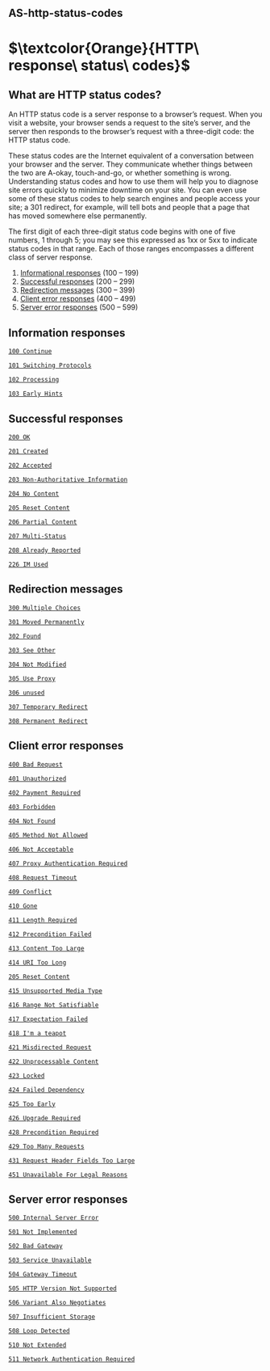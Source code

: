 ## AS-http-status-codes

# $\textcolor{Orange}{HTTP\ response\ status\ codes}$
## What are HTTP status codes?
An HTTP status code is a server response to a browser’s request. When you visit a website, your browser sends a request to the site’s server, and the server then responds to the browser’s request with a three-digit code: the HTTP status code.

These status codes are the Internet equivalent of a conversation between your browser and the server. They communicate whether things between the two are A-okay, touch-and-go, or whether something is wrong. Understanding status codes and how to use them will help you to diagnose site errors quickly to minimize downtime on your site. You can even use some of these status codes to help search engines and people access your site;  a 301 redirect, for example, will tell bots and people that a page that has moved somewhere else permanently.

The first digit of each three-digit status code begins with one of five numbers, 1 through 5; you may see this expressed as 1xx or 5xx to indicate status codes in that range. Each of those ranges encompasses a different class of server response.

1. [Informational responses](/AS-http-status-codes/#information-responses) (100 – 199)
2. [Successful responses](/AS-http-status-codes/#successful-responses) (200 – 299)
3. [Redirection messages](/AS-http-status-codes/#redirection-messages) (300 – 399)
4. [Client error responses](/AS-http-status-codes/#client-error-responses) (400 – 499)
5. [Server error responses](/AS-http-status-codes/#server-error-responses) (500 – 599)


## Information responses
[`100 Continue`](https://developer.mozilla.org/en-US/docs/Web/HTTP/Status/100)

[`101 Switching Protocols`](https://developer.mozilla.org/en-US/docs/Web/HTTP/Status/101)

[`102 Processing`](https://developer.mozilla.org/en-US/docs/Web/HTTP/Status/102)

[`103 Early Hints`](https://developer.mozilla.org/en-US/docs/Web/HTTP/Status/103)


## Successful responses

[`200 OK`](https://developer.mozilla.org/en-US/docs/Web/HTTP/Status/200)

[`201 Created`](https://developer.mozilla.org/en-US/docs/Web/HTTP/Status/201)

[`202 Accepted`](https://developer.mozilla.org/en-US/docs/Web/HTTP/Status/202)

[`203 Non-Authoritative Information`](https://developer.mozilla.org/en-US/docs/Web/HTTP/Status/203)

[`204 No Content`](https://developer.mozilla.org/en-US/docs/Web/HTTP/Status/204)

[`205 Reset Content`](https://developer.mozilla.org/en-US/docs/Web/HTTP/Status/205)

[`206 Partial Content`](https://developer.mozilla.org/en-US/docs/Web/HTTP/Status/206)

[`207 Multi-Status`](https://developer.mozilla.org/en-US/docs/Web/HTTP/Status/207)

[`208 Already Reported`](https://developer.mozilla.org/en-US/docs/Web/HTTP/Status/208)

[`226 IM Used`](https://developer.mozilla.org/en-US/docs/Web/HTTP/Status/226)


## Redirection messages

[`300 Multiple Choices`](https://developer.mozilla.org/en-US/docs/Web/HTTP/Status/300)

[`301 Moved Permanently`](https://developer.mozilla.org/en-US/docs/Web/HTTP/Status/301)

[`302 Found`](https://developer.mozilla.org/en-US/docs/Web/HTTP/Status/302)

[`303 See Other`](https://developer.mozilla.org/en-US/docs/Web/HTTP/Status/303)

[`304 Not Modified`](https://developer.mozilla.org/en-US/docs/Web/HTTP/Status/304)

[`305 Use Proxy`](https://developer.mozilla.org/en-US/docs/Web/HTTP/Status#305_use_proxy)

[`306 unused`](https://developer.mozilla.org/en-US/docs/Web/HTTP/Status#306_unused)

[`307 Temporary Redirect`](https://developer.mozilla.org/en-US/docs/Web/HTTP/Status/307)

[`308 Permanent Redirect`](https://developer.mozilla.org/en-US/docs/Web/HTTP/Status/308)


## Client error responses

[`400 Bad Request`](https://developer.mozilla.org/en-US/docs/Web/HTTP/Status/400)

[`401 Unauthorized`](https://developer.mozilla.org/en-US/docs/Web/HTTP/Status/401)

[`402 Payment Required`](https://developer.mozilla.org/en-US/docs/Web/HTTP/Status/402)

[`403 Forbidden`](https://developer.mozilla.org/en-US/docs/Web/HTTP/Status/403)

[`404 Not Found`](https://developer.mozilla.org/en-US/docs/Web/HTTP/Status/404)

[`405 Method Not Allowed`](https://developer.mozilla.org/en-US/docs/Web/HTTP/Status/405)

[`406 Not Acceptable`](https://developer.mozilla.org/en-US/docs/Web/HTTP/Status/406)

[`407 Proxy Authentication Required`](https://developer.mozilla.org/en-US/docs/Web/HTTP/Status/407)

[`408 Request Timeout`](https://developer.mozilla.org/en-US/docs/Web/HTTP/Status/408)

[`409 Conflict`](https://developer.mozilla.org/en-US/docs/Web/HTTP/Status/409)

[`410 Gone`](https://developer.mozilla.org/en-US/docs/Web/HTTP/Status/410)

[`411 Length Required`](https://developer.mozilla.org/en-US/docs/Web/HTTP/Status/411)

[`412 Precondition Failed`](https://developer.mozilla.org/en-US/docs/Web/HTTP/Status/412)

[`413 Content Too Large`](https://developer.mozilla.org/en-US/docs/Web/HTTP/Status/413)

[`414 URI Too Long`](https://developer.mozilla.org/en-US/docs/Web/HTTP/Status/414)

[`205 Reset Content`](https://developer.mozilla.org/en-US/docs/Web/HTTP/Status/205)

[`415 Unsupported Media Type`](https://developer.mozilla.org/en-US/docs/Web/HTTP/Status/415)

[`416 Range Not Satisfiable`](https://developer.mozilla.org/en-US/docs/Web/HTTP/Status/416)

[`417 Expectation Failed`](https://developer.mozilla.org/en-US/docs/Web/HTTP/Status/417)

[`418 I'm a teapot`](https://developer.mozilla.org/en-US/docs/Web/HTTP/Status/418)

[`421 Misdirected Request`](https://developer.mozilla.org/en-US/docs/Web/HTTP/Status/421)

[`422 Unprocessable Content`](https://developer.mozilla.org/en-US/docs/Web/HTTP/Status/422)

[`423 Locked`](https://developer.mozilla.org/en-US/docs/Web/HTTP/Status/423)

[`424 Failed Dependency`](https://developer.mozilla.org/en-US/docs/Web/HTTP/Status/424)

[`425 Too Early`](https://developer.mozilla.org/en-US/docs/Web/HTTP/Status/425)

[`426 Upgrade Required`](https://developer.mozilla.org/en-US/docs/Web/HTTP/Status/426)

[`428 Precondition Required`](https://developer.mozilla.org/en-US/docs/Web/HTTP/Status/428)

[`429 Too Many Requests`](https://developer.mozilla.org/en-US/docs/Web/HTTP/Status/429)

[`431 Request Header Fields Too Large`](https://developer.mozilla.org/en-US/docs/Web/HTTP/Status/431)

[`451 Unavailable For Legal Reasons`](https://developer.mozilla.org/en-US/docs/Web/HTTP/Status/451)


## Server error responses

[`500 Internal Server Error`](https://developer.mozilla.org/en-US/docs/Web/HTTP/Status/500)

[`501 Not Implemented`](https://developer.mozilla.org/en-US/docs/Web/HTTP/Status/501)

[`502 Bad Gateway`](https://developer.mozilla.org/en-US/docs/Web/HTTP/Status/502)

[`503 Service Unavailable`](https://developer.mozilla.org/en-US/docs/Web/HTTP/Status/503)

[`504 Gateway Timeout`](https://developer.mozilla.org/en-US/docs/Web/HTTP/Status/504)

[`505 HTTP Version Not Supported`](https://developer.mozilla.org/en-US/docs/Web/HTTP/Status/505)

[`506 Variant Also Negotiates`](https://developer.mozilla.org/en-US/docs/Web/HTTP/Status/506)

[`507 Insufficient Storage`](https://developer.mozilla.org/en-US/docs/Web/HTTP/Status/507)

[`508 Loop Detected`](https://developer.mozilla.org/en-US/docs/Web/HTTP/Status/508)

[`510 Not Extended`](https://developer.mozilla.org/en-US/docs/Web/HTTP/Status/510)

[`511 Network Authentication Required`](https://developer.mozilla.org/en-US/docs/Web/HTTP/Status/511)
